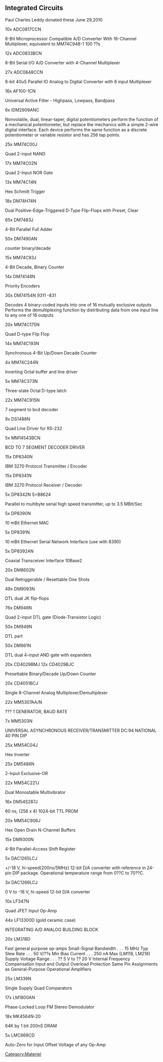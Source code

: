 ## Integrated Circuits

Paul Charles Leddy donated these June 29,2010

10x ADC0817CCN



8-Bit Microprocessor Compatible A/D Converter With 16-Channel
Multiplexer, equivalent to MM74C948-1 100 ??s

12x ADC0833BCN



8-Bit Serial I/O A/D Converter with 4-Channel Multiplexer

27x ADC0848CCN



8-bit 40uS Parallel IO Analog to Digital Converter with 8 input
Multiplexer

16x AF100-1CN



Universal Active Filter - Highpass, Lowpass, Bandpass

6x IDM2909ANC



Nonvolatile, dual, linear-taper, digital potentiometers perform the
function of a mechanical potentiometer, but replace the mechanics with a
simple 2-wire digital interface. Each device performs the same function
as a discrete potentiometer or variable resistor and has 256 tap points.

25x MM74C00J



Quad 2-input NAND

17x MM74C02N



Quad 2-Input NOR Gate

13x MM74C14N



Hex Schmitt Trigger

18x DM74H74N



Dual Positive-Edge-Triggered D-Type Flip-Flops with Preset, Clear

65x DM7483J



4-Bit Parallel Full Adder

50x DM7490AN



counter binary/decade

15x MM74C93J



4-Bit Decade, Binary Counter

14x DM74148N



Priority Encoders

30x DM74154N 9311 -831



Decodes 4 binary-coded inputs into one of 16 mutually exclusive outputs
Performs the demultiplexing function by distributing data from one input
line to any one of 16 outputs

20x MM74C175N



Quad D-type Flip Flop

14x MM74C193N



Synchronous 4-Bit Up/Down Decade Counter

4x MM74C244N



Inverting Octal buffer and line driver

5x MM74C373N



Three-state Octal D-type latch

22x MM74C915N



7 segment to bcd decoder

9x DS1488N



Quad Line Driver for RS-232

5x MM14543BCN



BCD TO 7 SEGMENT DECODER DRIVER

15x DP8340N



IBM 3270 Protocol Transmitter / Encoder

15x DP8341N



IBM 3270 Protocol Receiver / Decoder

5x DP8342N S=B8624



Parallel to multibyte serial high speed transmitter, up to 3.5 MBit/Sec

5x DP8390N



10 mBit Ethernet MAC

5x DP8391N



10 mBit Ethernet Serial Network Interface (use with 8390)

5x DP8392AN



Coaxial Transceiver Interface 10Base2

20x DM8602N



Dual Retriggerable / Resettable One Shots

49x DM9093N



DTL dual JK flip-flops

76x DM946N



Quad 2-input DTL gate (Diode-Transistor Logic)

50x DM949N



DTL part

50x DM961N



DTL dual 4-input AND gate with expanders

20x CD4029BMJ 12x CD4029BJC



Presettable Binary/Decade Up/Down Counter

20x CD4051BCJ



Single 8-Channel Analog Multiplexer/Demultiplexer

22x MM5307AA/N



??? 1 GENERATOR, BAUD RATE

7x MM5303N



UNIVERSAL ASYNCHRONOUS RECEIVER/TRANSMITTER DC:94 NATIONAL 40 PIN DIP

25x MM54C04J



Hex Inverter

25x DM5486N



2-Input Exclusive-OR

22x MM54C221J



Dual Monostable Multivibrator

16x DM54S287J



60 ns, (256 x 4) 1024-bit TTL PROM

20x MM54C906J



Hex Open Drain N-Channel Buffers

15x DM9300N



4-Bit Parallel-Access Shift Register

5x DAC1265LCJ



+/-18 V, hi-speed(200ns/5MHz) 12-bit D/A converter with reference in
24-pin DIP package. Operational temperature range from 0??C to 70??C.

3x DAC1266LCJ



0 V to -18 V, hi-speed 12-bit D/A converter

10x LF347N



Quad JFET Input Op-Amp

44x LF13300D (gold ceramic case)



INTEGRATING A/D ANALOG BUILDING BLOCK

20x LM318D



Fast general purpose op-amps Small-Signal Bandwidth . . . 15 MHz Typ
Slew Rate . . . 50 V/??s Min Bias Current . . . 250 nA Max (LM118,
LM218) Supply Voltage Range . . . ?? 5 V to ?? 20 V Internal Frequency
Compensation Input and Output Overload Protection Same Pin Assignments
as General-Purpose Operational Amplifiers

25x LM339N



Single Supply Quad Comparators

17x LM1800AN



Phase-Locked Loop FM Stereo Demodulator

18x MK4564N-20



64K by 1 bit 200nS DRAM

5x LMC669CD



Auto-Zero for Input Offset Voltage of any Op-Amp

[Category:Materiel](Category:Materiel "wikilink")
